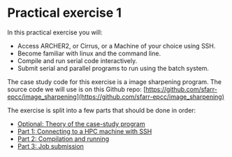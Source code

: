 # Practical exercise 1

In this practical exercise you will:

-   Access ARCHER2, or Cirrus, or a Machine of your choice using SSH.
-   Become familiar with linux and the command line.
-   Compile and run serial code interactively.
-   Submit serial and parallel programs to run using the batch system.

The case study code for this exercise is a image sharpening program. The source code we will use is on this Github repo: [https://github.com/sfarr-epcc/image_sharpening](https://github.com/sfarr-epcc/image_sharpening)


The exercise is split into a few parts that should be done in order:  

  - [Optional: Theory of the case-study program](./theory.md)   
  - [Part 1: Connecting to a HPC machine with SSH](./part1.md)   
  - [Part 2: Compilation and running](./part2.md)
  - [Part 3: Job submission](./part3.md)
  






